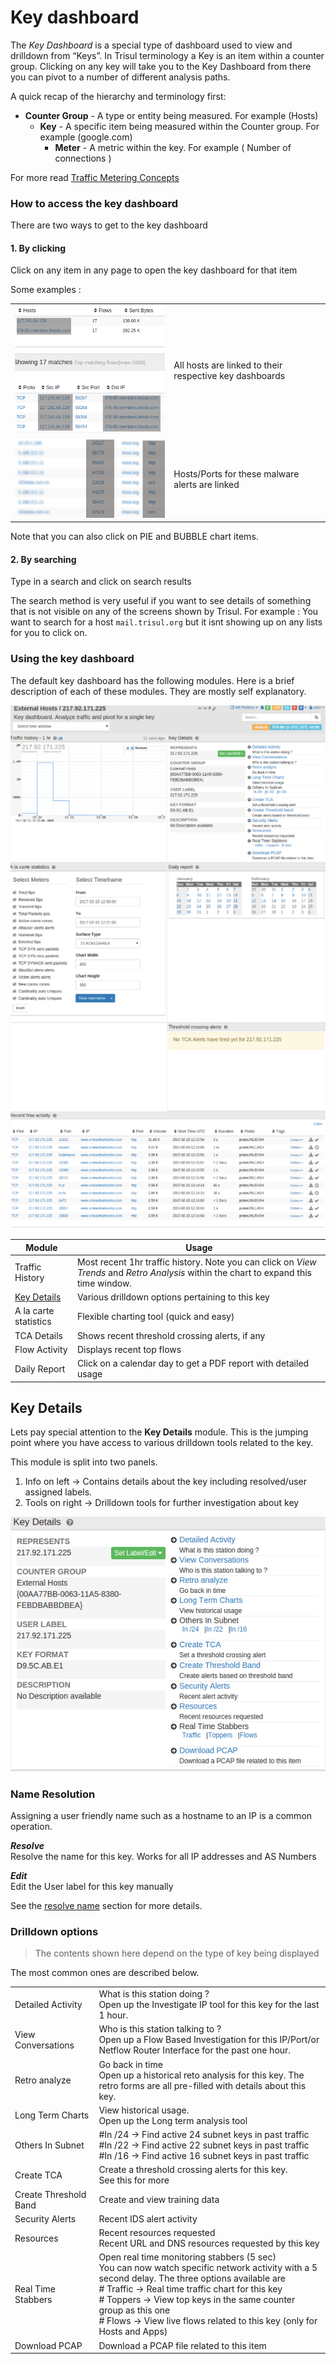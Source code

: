 # Key dashboard

The *Key Dashboard* is a special type of dashboard used to view and
drilldown from “Keys”. In Trisul terminology a Key is an item within a
counter group. Clicking on any key will take you to the Key Dashboard
from there you can pivot to a number of different analysis paths.

A quick recap of the hierarchy and terminology first:

- **Counter Group** - A type or entity being measured. For example
  (Hosts)
  - **Key** - A specific item being measured within the Counter group.
    For example (google.com)
    - **Meter** - A metric within the key. For example ( Number of
      connections )

For more read [Traffic Metering Concepts](/docs/ug/cg/intro.html)

### How to access the key dashboard

There are two ways to get to the key dashboard

#### 1. By clicking

<span class="command hint">Click on any item in any page to open the key
dashboard for that item</span>

Some examples :

|                                |                                                         |
| ------------------------------ | ------------------------------------------------------- |
| ![](images/keydashaccess1.png) | All hosts are linked to their respective key dashboards |
| ![](images/keydashaccess2.png) | Hosts/Ports for these malware alerts are linked         |

Note that you can also click on PIE and BUBBLE chart items.

#### 2. By searching

Type in a search and click on search results

The search method is very useful if you want to see details of something
that is not visible on any of the screens shown by Trisul. For example :
You want to search for a host `mail.trisul.org` but it isnt showing up
on any lists for you to click on.

### Using the key dashboard

The default key dashboard has the following modules. Here is a brief
description of each of these modules. They are mostly self explanatory.

![](images/dashboards/key_dashboard.png)

| Module                      | Usage                                                                                                                                  |
| --------------------------- | -------------------------------------------------------------------------------------------------------------------------------------- |
| Traffic History             | Most recent 1hr traffic history. Note you can click on *View Trends* and *Retro Analysis* within the chart to expand this time window. |
| [Key Details](#key_details) | Various drilldown options pertaining to this key                                                                                       |
| A la carte statistics       | Flexible charting tool (quick and easy)                                                                                                |
| TCA Details                 | Shows recent threshold crossing alerts, if any                                                                                         |
| Flow Activity               | Displays recent top flows                                                                                                              |
| Daily Report                | Click on a calendar day to get a PDF report with detailed usage                                                                        |

## Key Details

Lets pay special attention to the **Key Details** module. This is the
jumping point where you have access to various drilldown tools related
to the key.

This module is split into two panels.

1. Info on left -\> Contains details about the key including
   resolved/user assigned labels.
2. Tools on right -\> Drilldown tools for further investigation about
   key

![](images/key_details.png)

### Name Resolution

Assigning a user friendly name such as a hostname to an IP is a common
operation.

***Resolve***  
Resolve the name for this key. Works for all IP addresses and AS Numbers

***Edit***  
Edit the User label for this key manually

See the [resolve name](/docs/ug/cg/resolve.html) section for more
details.

### Drilldown options

> The contents shown here depend on the type of key being displayed

The most common ones are described below.

|                       |                                                                                                                                                                                                                                                                                                                                                        |
| --------------------- | ------------------------------------------------------------------------------------------------------------------------------------------------------------------------------------------------------------------------------------------------------------------------------------------------------------------------------------------------------ |
| Detailed Activity     | What is this station doing ?<br/>Open up the Investigate IP tool for this key for the last 1 hour.                                                                                                                                                                                                                                                     |
| View Conversations    | Who is this station talking to ? <br/> Open up a Flow Based Investigation for this IP/Port/or Netflow Router Interface for the past one hour.                                                                                                                                                                                                          |
| Retro analyze         | Go back in time<br/>Open up a historical reto analysis for this key. The retro forms are all pre-filled with details about this key.                                                                                                                                                                                                                   |
| Long Term Charts      | View historical usage.<br/>Open up the Long term analysis tool                                                                                                                                                                                                                                                                                         |
| Others In Subnet      | #In /24 → Find active 24 subnet keys in past traffic<br/>#In /22 → Find active 22 subnet keys in past traffic<br/>#In /16 → Find active 16 subnet keys in past traffic                                                                                                                                                                                 |
| Create TCA            | Create a threshold crossing alerts for this key.<br/>See this for more                                                                                                                                                                                                                                                                                 |
| Create Threshold Band | Create and view training data                                                                                                                                                                                                                                                                                                                          |
| Security Alerts       | Recent IDS alert activity                                                                                                                                                                                                                                                                                                                              |
| Resources             | Recent resources requested<br/>Recent URL and DNS resources requested by this key                                                                                                                                                                                                                                                                      |
| Real Time Stabbers    | Open real time monitoring stabbers (5 sec)<br/>You can now watch specific network activity with a 5 second delay. The three options available are<br/># Traffic → Real time traffic chart for this key<br/># Toppers → View top keys in the same counter group as this one<br/># Flows → View live flows related to this key (only for Hosts and Apps) |
| Download PCAP         | Download a PCAP file related to this item                                                                                                                                                                                                                                                                                                              |
